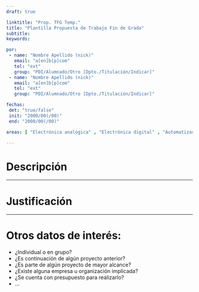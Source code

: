 ```yaml
---
draft: true

linktitle: "Prop. TFG Temp."
title: "Plantilla Propuesta de Trabajo Fin de Grado"
subtitle:
keywords:

por:
 - name: "Nombre Apellido (nick)"
   email: "a[en]b[p]com"
   tel: "ext"
   group: "PDI/Alumnado/Otro [Dpto./Titulación/Indicar]"
 - name: "Nombre Apellido (nick)"
   email: "a[en]b[p]com"
   tel: "ext"
   group: "PDI/Alumnado/Otro [Dpto./Titulación/Indicar]"

fechas:
 det: "true/false"
 init: "2000/00(/00)"
 end: "2000/00(/00)"

areas: [ "Electrónica analógica" , "Electrónica digital" , "Automatización con PLC" , "Programación microcontroladores" , "Arduino" , "FPGAs" , "Control de motores" , "Regulación automática" , "Diseño CAD" , "Diseño electrónico" , "Programación en ___" , "Radiofrecuencia" , "Programación web" , "Matlab" , "Labview" , "AutoCAD" , "OrCAD" ]

---
```


# Descripción

---

# Justificación

---

# Otros datos de interés:

- ¿Individual o en grupo?
- ¿Es continuación de algún proyecto anterior?
- ¿Es parte de algún proyecto de mayor alcance?
- ¿Existe alguna empresa u organización implicada?
- ¿Se cuenta con presupuesto para realizarlo?
- ...
